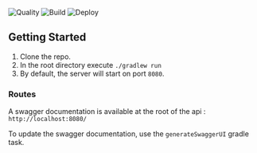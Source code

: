 ![Quality](https://github.com/CenturioHackMoney21/centurio-back/workflows/Quality/badge.svg)
![Build](https://github.com/CenturioHackMoney21/centurio-back/workflows/Build/badge.svg)
![Deploy](https://github.com/CenturioHackMoney21/centurio-back/workflows/Deploy/badge.svg)

## Getting Started

1. Clone the repo.
2. In the root directory execute `./gradlew run`
3. By default, the server will start on port `8080`.

### Routes

A swagger documentation is available at the root of the api : `http://localhost:8080/`

To update the swagger documentation, use the `generateSwaggerUI` gradle task.
